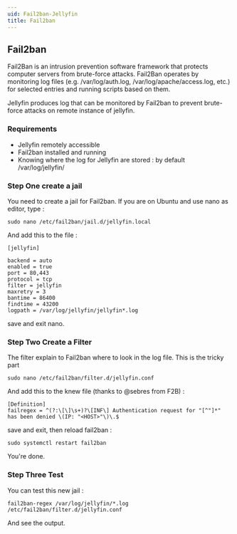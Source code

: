 ```yaml
---
uid: Fail2ban-Jellyfin
title: Fail2ban
---
```


## Fail2ban

Fail2Ban is an intrusion prevention software framework that protects computer servers from brute-force attacks.
Fail2Ban operates by monitoring log files (e.g. /var/log/auth.log, /var/log/apache/access.log, etc.) for selected entries and running scripts based on them.

Jellyfin produces log that can be monitored by Fail2ban to prevent brute-force attacks on remote instance of jellyfin.

### Requirements 

* Jellyfin remotely accessible
* Fail2ban installed and running
* Knowing where the log for Jellyfin are stored : by default /var/log/jellyfin/ 

### Step One create a jail 

You need to create a jail for Fail2ban.
If you are on Ubuntu and use nano as editor, type :

```
sudo nano /etc/fail2ban/jail.d/jellyfin.local
```

And add this to the file :

```
[jellyfin]

backend = auto
enabled = true
port = 80,443
protocol = tcp
filter = jellyfin
maxretry = 3
bantime = 86400
findtime = 43200
logpath = /var/log/jellyfin/jellyfin*.log
```

save and exit nano.

### Step Two Create a Filter

The filter explain to Fail2ban where to look in the log file. This is the tricky part

```
sudo nano /etc/fail2ban/filter.d/jellyfin.conf
```

And add this to the knew file (thanks to @sebres from F2B) :

```
[Definition]
failregex = ^(?:\[\]\s+)?\[INF\] Authentication request for "[^"]*" has been denied \(IP: "<HOST>"\)\.$
```

save and exit, then reload fail2ban :

```
sudo systemctl restart fail2ban
```

You're done.

### Step Three Test

You can test this new jail :

```
fail2ban-regex /var/log/jellyfin/*.log /etc/fail2ban/filter.d/jellyfin.conf
```

And see the output.
